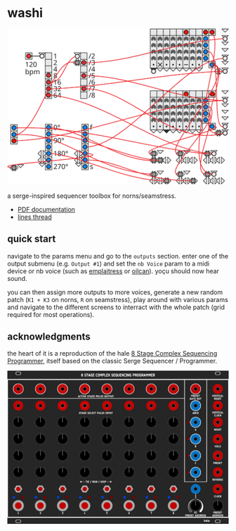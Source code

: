 # washi

![](./doc/washi.svg)

a serge-inspired sequencer toolbox for norns/seamstress.

- [PDF documentation](https://github.com/p3r7/washi-doc/blob/master/washi.pdf)
- [lines thread](https://llllllll.co/t/washi-beta/62971)


## quick start

navigate to the params menu and go to the `outputs` section. enter one of the output submenu (e.g. `Output #1`) and set the `nb Voice` param to a midi device or nb voice (such as [emplaitress](https://llllllll.co/t/n-b-et-al-v0-1/60374) or [oilcan](https://llllllll.co/t/oilcan-percussion-co/60754)). yoçu should now hear sound.

you can then assign more outputs to more voices, generate a new random patch (`K1 + K3` on norns, `R` on seamstress), play around with various params and navigate to the different screens to interract with the whole patch (grid required for most operations).


## acknowledgments

the heart of it is a reproduction of the hale [8 Stage Complex Sequencing Programmer](https://www.modulargrid.net/s/hale-8-stage-complex-sequencing-programmer), itself based on the classic Serge Sequencer / Programmer.

![](./doc/8SCSP.jpg)
